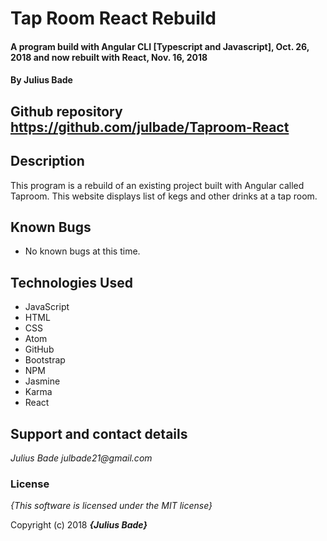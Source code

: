 
# Tap Room React Rebuild

#### A program build with Angular CLI [Typescript and Javascript], Oct. 26, 2018 and now rebuilt with React, Nov. 16, 2018

#### By **Julius Bade**

## Github repository https://github.com/julbade/Taproom-React

## Description
  This program is a rebuild of an existing project built with Angular called Taproom.
  This website displays list of kegs and other drinks at a tap room.





  
## Known Bugs
* No known bugs at this time.

## Technologies Used
* JavaScript
* HTML
* CSS
* Atom
* GitHub
* Bootstrap
* NPM
* Jasmine
* Karma
* React


## Support and contact details


_Julius Bade julbade21@gmail.com_

### License

*{This software is licensed under the MIT license}*

Copyright (c) 2018 **_{Julius Bade}_**
